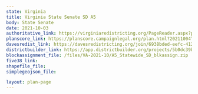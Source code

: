 ```yaml
---
state: Virginia
title: Virginia State Senate SD A5
body: State Senate
date: 2021-10-03
authoritative_link: https://virginiaredistricting.org/PageReader.aspx?page=2021PlanData
planscore_link: https://planscore.campaignlegal.org/plan.html?20211004T175120.954985509Z
davesredist_link: https://davesredistricting.org/join/6938bded-eefc-4128-9888-b81b6426112a
districtbuilder_link: https://app.districtbuilder.org/projects/5b0dc39b-761c-4bc2-8f47-bd3a6d13fe9b
blockassignment_file: /files/VA-2021-10/A5_Statewide_SD_blkassign.zip
five38_link:
shapefile_file:
simplegeojson_file:

layout: plan-page
---
```

